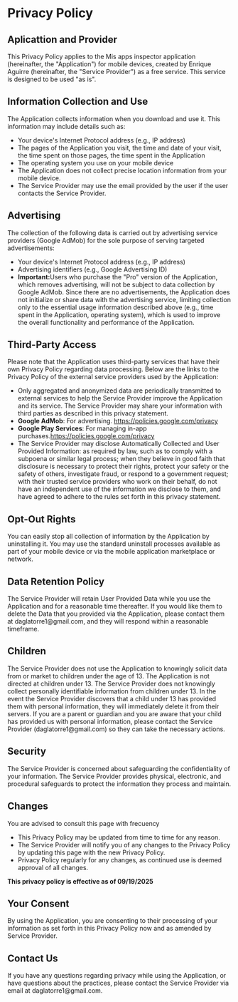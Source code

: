 <!DOCTYPE html>
<html lang="es">
<head>
  <meta charset="UTF-8">
  <meta name="viewport" content="width=device-width, initial-scale=1.0">
  <title>Mis apps | policy</title>
  <link rel="icon" href="logo.png" type="image/png">
  <link rel="stylesheet" href="style.css">
  <!-- Lottie -->
  <script src="https://cdnjs.cloudflare.com/ajax/libs/lottie-web/5.12.0/lottie.min.js"></script>
</head>
<body>
  <div class="container">
    <!-- Logo animado -->
    <div id="lottie-logo" class="logo"></div>
<div class="policy-content">
    <h1>Privacy Policy</h1>
    <h2>Aplicattion and Provider</h2>
    <p>This Privacy Policy applies to the Mis apps inspector application (hereinafter, the "Application") for mobile devices, created by Enrique Aguirre (hereinafter, the "Service Provider") as a free service. This service is designed to be used "as is".</p>
    <h2>Information Collection and Use</h2>
    <p>The Application collects information when you download and use it. This information may include details such as:</p>
<ul>
    <li>Your device's Internet Protocol address (e.g., IP address)</li>
    <li>The pages of the Application you visit, the time and date of your visit, the time spent on those pages, the time spent in the Application</li>
    <li>The operating system you use on your mobile device</li>
    <li>The Application does not collect precise location information from your mobile device.</li>
    <li>The Service Provider may use the email provided by the user if the user contacts the Service Provider.</li>
</ul>
<h2>Advertising</h2>
<p>The collection of the following data is carried out by advertising service providers (Google AdMob) for the sole purpose of serving targeted advertisements:</p>
<ul>
    <li>Your device's Internet Protocol address (e.g., IP address)</li>
    <li>Advertising identifiers (e.g., Google Advertising ID)</li>
    <li><strong>Important:</strong>Users who purchase the "Pro" version of the Application, which removes advertising, will not be subject to data collection by Google AdMob. Since there are no advertisements, the Application does not initialize or share data with the advertising service, limiting collection only to the essential usage information described above (e.g., time spent in the Application, operating system), which is used to improve the overall functionality and performance of the Application.</li>
</ul>
<h2>Third-Party Access</h2>
<p>Please note that the Application uses third-party services that have their own Privacy Policy regarding data processing. Below are the links to the Privacy Policy of the external service providers used by the Application:</p>
<ul>
    <li>Only aggregated and anonymized data are periodically transmitted to external services to help the Service Provider improve the Application and its service. The Service Provider may share your information with third parties as described in this privacy statement.</li>
    <li><strong>Google AdMob</strong>: For advertising. <a href="https://policies.google.com/privacy" target="_blank">https://policies.google.com/privacy</a></li>
    <li><strong>Google Play Services</strong>: For managing in-app purchases.<a href="https://policies.google.com/privacy" target="_blank">https://policies.google.com/privacy</a></li>
    <li>The Service Provider may disclose Automatically Collected and User Provided Information:
    as required by law, such as to comply with a subpoena or similar legal process;
    when they believe in good faith that disclosure is necessary to protect their rights, protect your safety or the safety of others, investigate fraud, or respond to a government request;
    with their trusted service providers who work on their behalf, do not have an independent use of the information we disclose to them, and have agreed to adhere to the rules set forth in this privacy statement.</li>
</ul>
<h2>Opt-Out Rights</h2>
<p>You can easily stop all collection of information by the Application by uninstalling it. You may use the standard uninstall processes available as part of your mobile device or via the mobile application marketplace or network.</p>
<h2>Data Retention Policy</h2>
<p>The Service Provider will retain User Provided Data while you use the Application and for a reasonable time thereafter. If you would like them to delete the Data that you provided via the Application, please contact them at daglatorre1@gmail.com, and they will respond within a reasonable timeframe.</p>
<h2>Children</h2>
<p>The Service Provider does not use the Application to knowingly solicit data from or market to children under the age of 13.
The Application is not directed at children under 13. The Service Provider does not knowingly collect personally identifiable information from children under 13. In the event the Service Provider discovers that a child under 13 has provided them with personal information, they will immediately delete it from their servers. If you are a parent or guardian and you are aware that your child has provided us with personal information, please contact the Service Provider (daglatorre1@gmail.com) so they can take the necessary actions.</p>
<h2>Security</h2>
<p>The Service Provider is concerned about safeguarding the confidentiality of your information. The Service Provider provides physical, electronic, and procedural safeguards to protect the information they process and maintain.</p>
<h2>Changes</h2>
<p>You are advised to consult this page with frecuency</p>
<ul>
    <li>This Privacy Policy may be updated from time to time for any reason.</li>
    <li>The Service Provider will notify you of any changes to the Privacy Policy by updating this page with the new Privacy Policy.</li>
    <li> Privacy Policy regularly for any changes, as continued use is deemed approval of all changes.</li>
</ul>
<p class="effective-date"><strong>This privacy policy is effective as of 09/19/2025</strong></p>
<h2>Your Consent</h2>
<p>By using the Application, you are consenting to their processing of your information as set forth in this Privacy Policy now and as amended by Service Provider.</p>
<h2>Contact Us</h2>
<p>If you have any questions regarding privacy while using the Application, or have questions about the practices, please contact the Service Provider via email at daglatorre1@gmail.com.</p>
 </div>
  </div>

  <script>
    // Logo animado Lottie
    lottie.loadAnimation({
      container: document.getElementById('lottie-logo'),
      renderer: 'svg',
      loop: true,
      autoplay: true,
      path: 'logo.json'
    });
  </script>
  <script src="script.js"></script>
</body>
</html>
